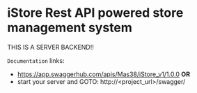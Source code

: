 # iStore Rest API powered store management system
THIS IS A SERVER BACKEND!!

`Documentation` links: 
- https://app.swaggerhub.com/apis/Mas38/iStore_v1/1.0.0 **OR**
- start your server and GOTO: http://<project_url>/swagger/
